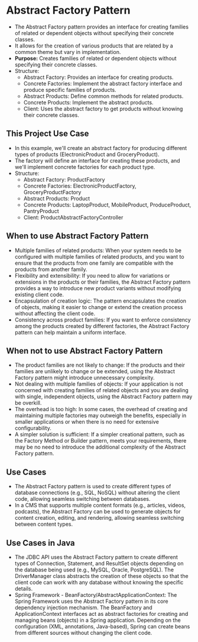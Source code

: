 # Abstract Factory Pattern
* The Abstract Factory pattern provides an interface for creating families of related or dependent objects without specifying their concrete classes. 
* It allows for the creation of various products that are related by a common theme but vary in implementation. 
* **Purpose:** Creates families of related or dependent objects without specifying their concrete classes.
* Structure:
  - Abstract Factory: Provides an interface for creating products.
  - Concrete Factories: Implement the abstract factory interface and produce specific families of products.
  - Abstract Products: Define common methods for related products.
  - Concrete Products: Implement the abstract products.
  - Client: Uses the abstract factory to get products without knowing their concrete classes.

## This Project Use Case
* In this example, we'll create an abstract factory for producing different types of products (ElectronicProduct and GroceryProduct). 
* The factory will define an interface for creating these products, and we'll implement concrete factories for each product type.
* Structure:
  - Abstract Factory: ProductFactory
  - Concrete Factories: ElectronicProductFactory, GroceryProductFactory
  - Abstract Products: Product
  - Concrete Products: LaptopProduct, MobileProduct, ProduceProduct, PantryProduct
  - Client: ProductAbstractFactoryController

## When to use Abstract Factory Pattern
* Multiple families of related products: When your system needs to be configured with multiple families of related products, and you want to ensure that the products from one family are compatible with the products from another family.
* Flexibility and extensibility: If you need to allow for variations or extensions in the products or their families, the Abstract Factory pattern provides a way to introduce new product variants without modifying existing client code.
* Encapsulation of creation logic: The pattern encapsulates the creation of objects, making it easier to change or extend the creation process without affecting the client code.
* Consistency across product families: If you want to enforce consistency among the products created by different factories, the Abstract Factory pattern can help maintain a uniform interface.

## When not to use Abstract Factory Pattern
* The product families are not likely to change: If the products and their families are unlikely to change or be extended, using the Abstract Factory pattern might introduce unnecessary complexity. 
* Not dealing with multiple families of objects: If your application is not concerned with creating families of related objects and you are dealing with single, independent objects, using the Abstract Factory pattern may be overkill.
* The overhead is too high: In some cases, the overhead of creating and maintaining multiple factories may outweigh the benefits, especially in smaller applications or when there is no need for extensive configurability.
* A simpler solution is sufficient: If a simpler creational pattern, such as the Factory Method or Builder pattern, meets your requirements, there may be no need to introduce the additional complexity of the Abstract Factory pattern.

## Use Cases
* The Abstract Factory pattern is used to create different types of database connections (e.g., SQL, NoSQL) without altering the client code, allowing seamless switching between databases. 
* In a CMS that supports multiple content formats (e.g., articles, videos, podcasts), the Abstract Factory can be used to generate objects for content creation, editing, and rendering, allowing seamless switching between content types.

## Use Cases in Java
* The JDBC API uses the Abstract Factory pattern to create different types of Connection, Statement, and ResultSet objects depending on the database being used (e.g., MySQL, Oracle, PostgreSQL). The DriverManager class abstracts the creation of these objects so that the client code can work with any database without knowing the specific details.
* Spring Framework - BeanFactory/AbstractApplicationContext: The Spring Framework uses the Abstract Factory pattern in its core dependency injection mechanism. The BeanFactory and ApplicationContext interfaces act as abstract factories for creating and managing beans (objects) in a Spring application. Depending on the configuration (XML, annotations, Java-based), Spring can create beans from different sources without changing the client code.
